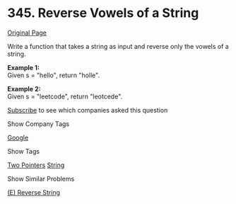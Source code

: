 # 345. Reverse Vowels of a String

[Original Page](https://leetcode.com/problems/reverse-vowels-of-a-string/)

Write a function that takes a string as input and reverse only the vowels of a string.

**Example 1:**  
Given s = "hello", return "holle".

**Example 2:**  
Given s = "leetcode", return "leotcede".

<div>

[Subscribe](/subscribe/) to see which companies asked this question

</div>

<div>

<div id="company_tags" class="btn btn-xs btn-warning">Show Company Tags</div>

<span class="hidebutton">[Google](/company/google/)</span></div>

<div>

<div id="tags" class="btn btn-xs btn-warning">Show Tags</div>

<span class="hidebutton">[Two Pointers](/tag/two-pointers/) [String](/tag/string/)</span></div>

<div>

<div id="similar" class="btn btn-xs btn-warning">Show Similar Problems</div>

<span class="hidebutton">[(E) Reverse String](/problems/reverse-string/)</span></div>